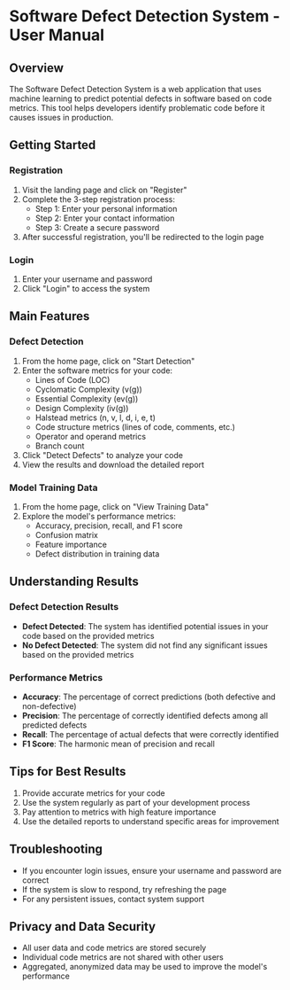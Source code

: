 # Software Defect Detection System - User Manual

## Overview
The Software Defect Detection System is a web application that uses machine learning to predict potential defects in software based on code metrics. This tool helps developers identify problematic code before it causes issues in production.

## Getting Started

### Registration
1. Visit the landing page and click on "Register"
2. Complete the 3-step registration process:
   - Step 1: Enter your personal information
   - Step 2: Enter your contact information
   - Step 3: Create a secure password
3. After successful registration, you'll be redirected to the login page

### Login
1. Enter your username and password
2. Click "Login" to access the system

## Main Features

### Defect Detection
1. From the home page, click on "Start Detection"
2. Enter the software metrics for your code:
   - Lines of Code (LOC)
   - Cyclomatic Complexity (v(g))
   - Essential Complexity (ev(g))
   - Design Complexity (iv(g))
   - Halstead metrics (n, v, l, d, i, e, t)
   - Code structure metrics (lines of code, comments, etc.)
   - Operator and operand metrics
   - Branch count
3. Click "Detect Defects" to analyze your code
4. View the results and download the detailed report

### Model Training Data
1. From the home page, click on "View Training Data"
2. Explore the model's performance metrics:
   - Accuracy, precision, recall, and F1 score
   - Confusion matrix
   - Feature importance
   - Defect distribution in training data

## Understanding Results

### Defect Detection Results
- **Defect Detected**: The system has identified potential issues in your code based on the provided metrics
- **No Defect Detected**: The system did not find any significant issues based on the provided metrics

### Performance Metrics
- **Accuracy**: The percentage of correct predictions (both defective and non-defective)
- **Precision**: The percentage of correctly identified defects among all predicted defects
- **Recall**: The percentage of actual defects that were correctly identified
- **F1 Score**: The harmonic mean of precision and recall

## Tips for Best Results
1. Provide accurate metrics for your code
2. Use the system regularly as part of your development process
3. Pay attention to metrics with high feature importance
4. Use the detailed reports to understand specific areas for improvement

## Troubleshooting
- If you encounter login issues, ensure your username and password are correct
- If the system is slow to respond, try refreshing the page
- For any persistent issues, contact system support

## Privacy and Data Security
- All user data and code metrics are stored securely
- Individual code metrics are not shared with other users
- Aggregated, anonymized data may be used to improve the model's performance
